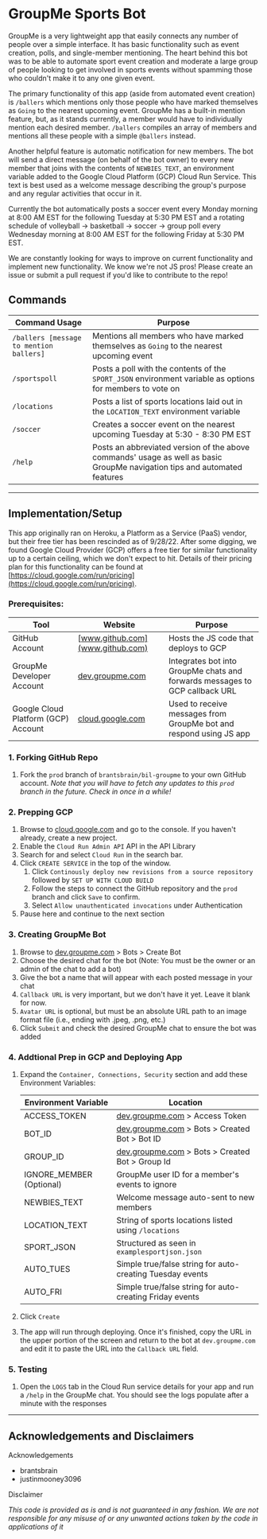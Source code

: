 # GroupMe Sports Bot

GroupMe is a very lightweight app that easily connects any number of people over a simple interface. It has basic functionality such as event creation, polls, and single-member mentioning. The heart behind this bot was to be able to automate sport event creation and moderate a large group of people looking to get involved in sports events without spamming those who couldn't make it to any one given event.

The primary functionality of this app (aside from automated event creation) is `/ballers` which mentions only those people who have marked themselves as `Going` to the nearest upcoming event. GroupMe has a built-in mention feature, but, as it stands currently, a member would have to individually mention each desired member. `/ballers` compiles an array of members and mentions all these people with a simple `@ballers` instead.

Another helpful feature is automatic notification for new members. The bot will send a direct message (on behalf of the bot owner) to every new member that joins with the contents of `NEWBIES_TEXT`, an environment variable added to the Google Cloud Platform (GCP) Cloud Run Service. This text is best used as a welcome message describing the group's purpose and any regular activities that occur in it.

Currently the bot automatically posts a soccer event every Monday morning at 8:00 AM EST for the following Tuesday at 5:30 PM EST and a rotating schedule of volleyball -> basketball -> soccer -> group poll every Wednesday morning at 8:00 AM EST for the following Friday at 5:30 PM EST.

We are constantly looking for ways to improve on current functionality and implement new functionality. We know we're not JS pros! Please create an issue or submit a pull request if you'd like to contribute to the repo!

## Commands

| Command Usage                             | Purpose |
| ---------------------------------------   | ------- |
| `/ballers [message to mention ballers]`   | Mentions all members who have marked themselves as `Going` to the nearest upcoming event |
| `/sportspoll`                             | Posts a poll with the contents of the `SPORT_JSON` environment variable as options for members to vote on |
| `/locations`                              | Posts a list of sports locations laid out in the `LOCATION_TEXT` environment variable |
| `/soccer`                                 | Creates a soccer event on the nearest upcoming Tuesday at 5:30 - 8:30 PM EST |
| `/help`                                   | Posts an abbreviated version of the above commands' usage as well as basic GroupMe navigation tips and automated features

---

## Implementation/Setup

This app originally ran on Heroku, a Platform as a Service (PaaS) vendor, but their free tier has been rescinded as of 9/28/22. After some digging, we found Google Cloud Provider (GCP) offers a free tier for similar functionality up to a certain ceiling, which we don't expect to hit. Details of their pricing plan for this functionality can be found at [https://cloud.google.com/run/pricing](https://cloud.google.com/run/pricing).

### Prerequisites:

| Tool                                  | Website                               | Purpose |
| ------------------------------------- | ------------------------------------- | ------- |
| GitHub Account                        | [www.github.com](www.github.com)      | Hosts the JS code that deploys to GCP |
| GroupMe Developer Account             | [dev.groupme.com](dev.groupme.com)    | Integrates bot into GroupMe chats and forwards messages to GCP callback URL |
| Google Cloud Platform (GCP) Account   | [cloud.google.com](cloud.google.com)  | Used to receive messages from GroupMe bot and respond using JS app |

### 1. Forking GitHub Repo

1. Fork the `prod` branch of `brantsbrain/bil-groupme` to your own GitHub account. *Note that you will have to fetch any updates to this `prod` branch in the future. Check in once in a while!*

### 2. Prepping GCP

1. Browse to [cloud.google.com](cloud.google.com) and go to the console. If you haven't already, create a new project.
2. Enable the `Cloud Run Admin API` API in the API Library
3. Search for and select `Cloud Run` in the search bar.
4. Click `CREATE SERVICE` in the top of the window.
    1. Click `Continously deploy new revisions from a source repository` followed by `SET UP WITH CLOUD BUILD`
    2. Follow the steps to connect the GitHub repository and the `prod` branch and click `Save` to confirm.
    3. Select `Allow unauthenticated invocations` under Authentication
5. Pause here and continue to the next section
    
### 3. Creating GroupMe Bot

1. Browse to [dev.groupme.com](dev.groupme.com) > Bots > Create Bot
2. Choose the desired chat for the bot (Note: You must be the owner or an admin of the chat to add a bot)
3. Give the bot a name that will appear with each posted message in your chat
4. `Callback URL` is very important, but we don't have it yet. Leave it blank for now.
5. `Avatar URL` is optional, but must be an absolute URL path to an image format file (i.e., ending with .jpeg, .png, etc.)
6. Click `Submit` and check the desired GroupMe chat to ensure the bot was added

### 4. Addtional Prep in GCP and Deploying App

1. Expand the `Container, Connections, Security` section and add these Environment Variables:

    | Environment Variable      | Location |
    | ---------------------     | -------- |
    | ACCESS_TOKEN              | [dev.groupme.com](dev.groupme.com) > Access Token |
    | BOT_ID                    | [dev.groupme.com](dev.groupme.com) > Bots > Created Bot > Bot ID |
    | GROUP_ID                  | [dev.groupme.com](dev.groupme.com) > Bots > Created Bot > Group Id |
    | IGNORE_MEMBER (Optional)  | GroupMe user ID for a member's events to ignore |
    | NEWBIES_TEXT              | Welcome message auto-sent to new members |
    | LOCATION_TEXT             | String of sports locations listed using `/locations` |
    | SPORT_JSON                | Structured as seen in `examplesportjson.json` |
    | AUTO_TUES                 | Simple true/false string for auto-creating Tuesday events |
    | AUTO_FRI                  | Simple true/false string for auto-creating Friday events |
    

5. Click `Create`
6. The app will run through deploying. Once it's finished, copy the URL in the upper portion of the screen and return to the bot at `dev.groupme.com` and edit it to paste the URL into the `Callback URL` field.

### 5. Testing

1. Open the `LOGS` tab in the Cloud Run service details for your app and run a `/help` in the GroupMe chat. You should see the logs populate after a minute with the responses

---

## Acknowledgements and Disclaimers

Acknowledgements
- brantsbrain
- justinmooney3096

Disclaimer

*This code is provided as is and is not guaranteed in any fashion. We are not responsible for any misuse of or any unwanted actions taken by the code in applications of it*